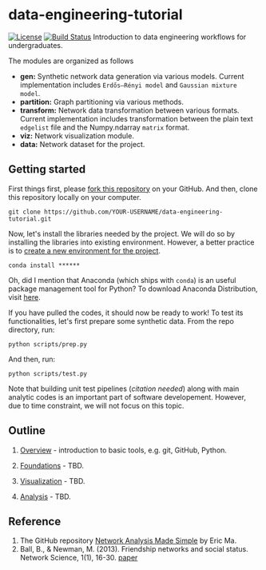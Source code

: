 # data-engineering-tutorial
[![License](https://img.shields.io/badge/license-GPL-green.svg?style=flat)](https://github.com/junipertcy/networkie/blob/master/LICENSE)
[![Build Status](https://travis-ci.org/junipertcy/networkie.svg?branch=master)](https://travis-ci.org/junipertcy/networkie)
Introduction to data engineering workflows for undergraduates.

The modules are organized as follows

*  **gen:**  Synthetic network data generation via various models.
   Current implementation includes `Erdős–Rényi model` and `Gaussian mixture model`.
*  **partition:** Graph partitioning via various methods.
*  **transform:** Network data transformation between various formats.
   Current implementation includes transformation between the plain text `edgelist` file and the Numpy.ndarray `matrix` format.
*  **viz:** Network visualization module.
*  **data:** Network dataset for the project.  


## Getting started
First things first, please [fork this repository](https://help.github.com/articles/fork-a-repo/) on your GitHub.
And then, clone this repository locally on your computer.
```commandline
git clone https://github.com/YOUR-USERNAME/data-engineering-tutorial.git
``` 

Now, let's install the libraries needed by the project.
We will do so by installing the libraries into existing environment.
However, a better practice is to [create a new environment for the project](http://docs.python-guide.org/en/latest/dev/virtualenvs/). 
```commandline
conda install ******
```
Oh, did I mention that Anaconda (which ships with `conda`) is an useful package management tool for Python?
To download Anaconda Distribution, visit [here](https://www.anaconda.com/download/).

If you have pulled the codes, it should now be ready to work!
To test its functionalities, let's first prepare some synthetic data.
From the repo directory, run:
```commandline
python scripts/prep.py
```

And then, run:
```commandline
python scripts/test.py
```

Note that building unit test pipelines (_citation needed_) along with main analytic codes is an important part of software developement.
However, due to time constraint, we will not focus on this topic. 


## Outline

1. [Overview](tutorials/01_overview.ipynb) - introduction to basic tools, e.g. git, GitHub, Python.

2. [Foundations](tutorials/02_foundations.ipynb) - TBD.
 
3. [Visualization](tutorials/03_visualization.ipynb) - TBD.

4. [Analysis](tutorials/04_analysis.ipynb) - TBD.

## Reference
1. The GitHub repository [Network Analysis Made Simple](https://github.com/ericmjl/Network-Analysis-Made-Simple) by Eric Ma.
2. Ball, B., & Newman, M. (2013). Friendship networks and social status. Network Science, 1(1), 16-30. [paper](https://doi.org/10.1017/nws.2012.4)
